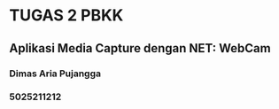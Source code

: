 # TUGAS 2 PBKK

## Aplikasi Media Capture dengan NET: WebCam

### Dimas Aria Pujangga
### 5025211212
